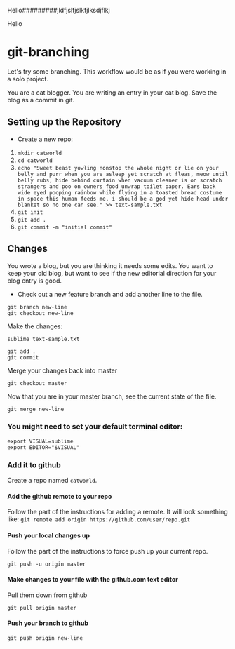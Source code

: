 Hello#########jldfjslfjslkfjlksdjflkj

Hello
# git-branching

Let's try some branching. This workflow would be as if you were working in a solo project.

You are a cat blogger.
You are writing an entry in your cat blog.
Save the blog as a commit in git.

## Setting up the Repository

- Create a new repo:

1. `mkdir catworld`
1. `cd catworld`
1. `echo "Sweet beast yowling nonstop the whole night or lie on your belly and purr when you are asleep yet scratch at fleas, meow until belly rubs, hide behind curtain when vacuum cleaner is on scratch strangers and poo on owners food unwrap toilet paper. Ears back wide eyed pooping rainbow while flying in a toasted bread costume in space this human feeds me, i should be a god yet hide head under blanket so no one can see." >> text-sample.txt`
1. `git init`
1. `git add .`
1. `git commit -m "initial commit"`


## Changes
You wrote a blog, but you are thinking it needs some edits.
You want to keep your old blog, but want to see if the new editorial direction for your blog entry is good.

* Check out a new feature branch and add another line to the file.
```
git branch new-line
git checkout new-line
```
Make the changes:

```
sublime text-sample.txt
```
```
git add .
git commit
```

Merge your changes back into master
```
git checkout master
```
Now that you are in your master branch, see the current state of the file.
```
git merge new-line
```

### You might need to set your default terminal editor:
```
export VISUAL=sublime
export EDITOR="$VISUAL"
```

### Add it to github
Create a repo named `catworld`.

#### Add the github remote to your repo
Follow the part of the instructions for adding a remote.
It will look something like: `git remote add origin https://github.com/user/repo.git`

#### Push your local changes up
Follow the part of the instructions to force push up your current repo.
```
git push -u origin master
```

#### Make changes to your file with the github.com text editor
Pull them down from github
```
git pull origin master
```

#### Push your branch to github
```
git push origin new-line
```
